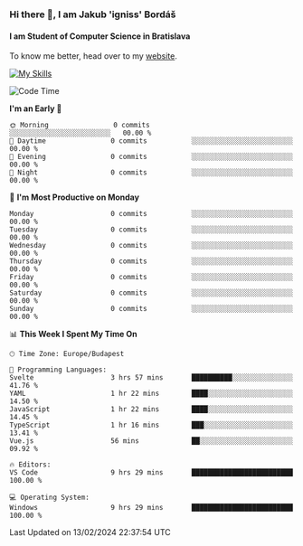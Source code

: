### Hi there 👋, I am Jakub 'igniss' Bordáš

#### I am Student of Computer Science in Bratislava
To know me better, head over to my [website](https://bordas.sk).

[![My Skills](https://skillicons.dev/icons?i=js,html,css,figma,svelte,java,kotlin,python,postgresql,typescript,nest,nodejs)](https://bordas.sk)


<!--START_SECTION:waka-->
![Code Time](http://img.shields.io/badge/Code%20Time-1%2C405%20hrs%2036%20mins-blue)

**I'm an Early 🐤** 

```text
🌞 Morning                0 commits           ░░░░░░░░░░░░░░░░░░░░░░░░░   00.00 % 
🌆 Daytime                0 commits           ░░░░░░░░░░░░░░░░░░░░░░░░░   00.00 % 
🌃 Evening                0 commits           ░░░░░░░░░░░░░░░░░░░░░░░░░   00.00 % 
🌙 Night                  0 commits           ░░░░░░░░░░░░░░░░░░░░░░░░░   00.00 % 
```
📅 **I'm Most Productive on Monday** 

```text
Monday                   0 commits           ░░░░░░░░░░░░░░░░░░░░░░░░░   00.00 % 
Tuesday                  0 commits           ░░░░░░░░░░░░░░░░░░░░░░░░░   00.00 % 
Wednesday                0 commits           ░░░░░░░░░░░░░░░░░░░░░░░░░   00.00 % 
Thursday                 0 commits           ░░░░░░░░░░░░░░░░░░░░░░░░░   00.00 % 
Friday                   0 commits           ░░░░░░░░░░░░░░░░░░░░░░░░░   00.00 % 
Saturday                 0 commits           ░░░░░░░░░░░░░░░░░░░░░░░░░   00.00 % 
Sunday                   0 commits           ░░░░░░░░░░░░░░░░░░░░░░░░░   00.00 % 
```


📊 **This Week I Spent My Time On** 

```text
🕑︎ Time Zone: Europe/Budapest

💬 Programming Languages: 
Svelte                   3 hrs 57 mins       ██████████░░░░░░░░░░░░░░░   41.76 % 
YAML                     1 hr 22 mins        ████░░░░░░░░░░░░░░░░░░░░░   14.50 % 
JavaScript               1 hr 22 mins        ████░░░░░░░░░░░░░░░░░░░░░   14.45 % 
TypeScript               1 hr 16 mins        ███░░░░░░░░░░░░░░░░░░░░░░   13.41 % 
Vue.js                   56 mins             ██░░░░░░░░░░░░░░░░░░░░░░░   09.92 % 

🔥 Editors: 
VS Code                  9 hrs 29 mins       █████████████████████████   100.00 % 

💻 Operating System: 
Windows                  9 hrs 29 mins       █████████████████████████   100.00 % 
```


 Last Updated on 13/02/2024 22:37:54 UTC
<!--END_SECTION:waka-->
